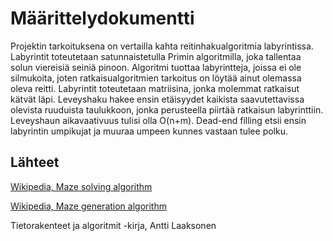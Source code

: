 # Määrittelydokumentti
Projektin tarkoituksena on vertailla kahta reitinhakualgoritmia labyrintissa. Labyrintit toteutetaan satunnaistetulla Primin algoritmilla, joka tallentaa solun viereisiä seiniä pinoon. Algoritmi tuottaa labyrintteja, joissa ei ole silmukoita, joten ratkaisualgoritmien tarkoitus on löytää ainut olemassa oleva reitti. Labyrintit toteutetaan matriisina, jonka molemmat ratkaisut kätvät läpi. Leveyshaku hakee ensin etäisyydet kaikista saavutettavissa olevista ruuduista taulukkoon, jonka perusteella piirtää ratkaisun labyrinttiin. Leveyshaun aikavaativuus tulisi olla O(n+m). Dead-end filling etsii ensin labyrintin umpikujat ja muuraa umpeen kunnes vastaan tulee polku. 


## Lähteet
[Wikipedia, Maze solving algorithm](https://en.wikipedia.org/wiki/Maze-solving_algorithm)

[Wikipedia, Maze generation algorithm](https://en.wikipedia.org/wiki/Maze_generation_algorithm)

Tietorakenteet ja algoritmit -kirja, Antti Laaksonen
